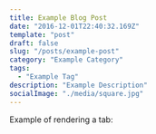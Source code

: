 ```yaml
---
title: Example Blog Post
date: "2016-12-01T22:40:32.169Z"
template: "post"
draft: false
slug: "/posts/example-post"
category: "Example Category"
tags:
  - "Example Tag"
description: "Example Description"
socialImage: "./media/square.jpg"
---
```


Example of rendering a tab:

<!-- alphatab: '.././example_file.gp' -->